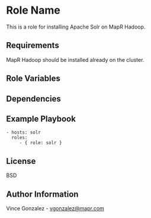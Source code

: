 Role Name
=========

This is a role for installing Apache Solr on MapR Hadoop.

Requirements
------------

MapR Hadoop should be installed already on the cluster. 

Role Variables
--------------

Dependencies
------------


Example Playbook
----------------

    - hosts: solr
      roles:
         - { role: solr }

License
-------

BSD

Author Information
------------------

Vince Gonzalez - <vgonzalez@mapr.com>
